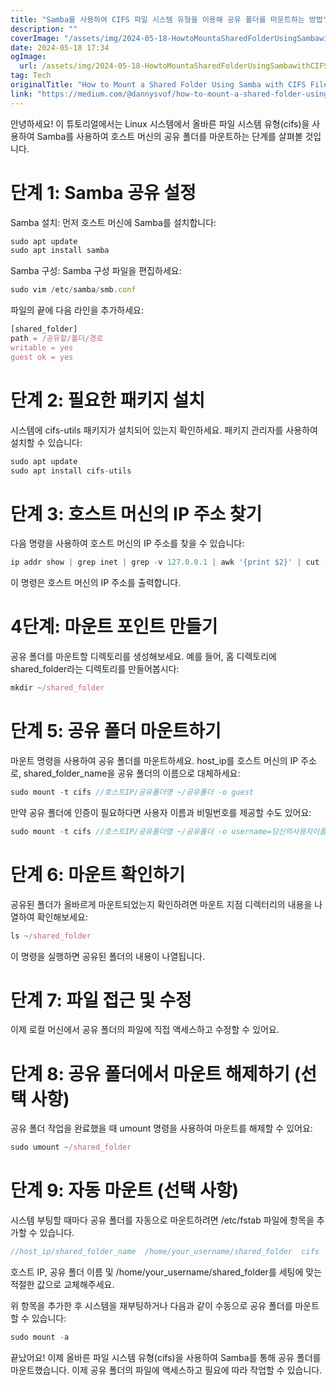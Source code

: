 ```yaml
---
title: "Samba를 사용하여 CIFS 파일 시스템 유형을 이용해 공유 폴더를 마운트하는 방법"
description: ""
coverImage: "/assets/img/2024-05-18-HowtoMountaSharedFolderUsingSambawithCIFSFilesystemType_0.png"
date: 2024-05-18 17:34
ogImage:
  url: /assets/img/2024-05-18-HowtoMountaSharedFolderUsingSambawithCIFSFilesystemType_0.png
tag: Tech
originalTitle: "How to Mount a Shared Folder Using Samba with CIFS Filesystem Type"
link: "https://medium.com/@dannysvof/how-to-mount-a-shared-folder-using-samba-with-cifs-filesystem-type-376ac603a004"
---
```


안녕하세요! 이 튜토리얼에서는 Linux 시스템에서 올바른 파일 시스템 유형(cifs)을 사용하여 Samba를 사용하여 호스트 머신의 공유 폴더를 마운트하는 단계를 살펴볼 것입니다.

# 단계 1: Samba 공유 설정

Samba 설치: 먼저 호스트 머신에 Samba를 설치합니다:

```js
sudo apt update
sudo apt install samba
```

<div class="content-ad"></div>

Samba 구성: Samba 구성 파일을 편집하세요:

```js
sudo vim /etc/samba/smb.conf
```

파일의 끝에 다음 라인을 추가하세요:

```js
[shared_folder]
path = /공유할/폴더/경로
writable = yes
guest ok = yes
```

<div class="content-ad"></div>

# 단계 2: 필요한 패키지 설치

시스템에 cifs-utils 패키지가 설치되어 있는지 확인하세요. 패키지 관리자를 사용하여 설치할 수 있습니다:

```js
sudo apt update
sudo apt install cifs-utils
```

# 단계 3: 호스트 머신의 IP 주소 찾기

<div class="content-ad"></div>

다음 명령을 사용하여 호스트 머신의 IP 주소를 찾을 수 있습니다:

```js
ip addr show | grep inet | grep -v 127.0.0.1 | awk '{print $2}' | cut -d'/' -f1
```

이 명령은 호스트 머신의 IP 주소를 출력합니다.

# 4단계: 마운트 포인트 만들기

<div class="content-ad"></div>

공유 폴더를 마운트할 디렉토리를 생성해보세요. 예를 들어, 홈 디렉토리에 shared_folder라는 디렉토리를 만들어봅시다:

```js
mkdir ~/shared_folder
```

# 단계 5: 공유 폴더 마운트하기

마운트 명령을 사용하여 공유 폴더를 마운트하세요. host_ip를 호스트 머신의 IP 주소로, shared_folder_name을 공유 폴더의 이름으로 대체하세요:

<div class="content-ad"></div>

```js
sudo mount -t cifs //호스트IP/공유폴더명 ~/공유폴더 -o guest
```

만약 공유 폴더에 인증이 필요하다면 사용자 이름과 비밀번호를 제공할 수도 있어요:

```js
sudo mount -t cifs //호스트IP/공유폴더명 ~/공유폴더 -o username=당신의사용자이름,password=당신의비밀번호
```

# 단계 6: 마운트 확인하기

<div class="content-ad"></div>

공유된 폴더가 올바르게 마운트되었는지 확인하려면 마운트 지점 디렉터리의 내용을 나열하여 확인해보세요:

```js
ls ~/shared_folder
```

이 명령을 실행하면 공유된 폴더의 내용이 나열됩니다.

# 단계 7: 파일 접근 및 수정

<div class="content-ad"></div>

이제 로컬 머신에서 공유 폴더의 파일에 직접 액세스하고 수정할 수 있어요.

# 단계 8: 공유 폴더에서 마운트 해제하기 (선택 사항)

공유 폴더 작업을 완료했을 때 umount 명령을 사용하여 마운트를 해제할 수 있어요:

```js
sudo umount ~/shared_folder
```

<div class="content-ad"></div>

# 단계 9: 자동 마운트 (선택 사항)

시스템 부팅할 때마다 공유 폴더를 자동으로 마운트하려면 /etc/fstab 파일에 항목을 추가할 수 있습니다.

```js
//host_ip/shared_folder_name  /home/your_username/shared_folder  cifs  guest  0  0
```

호스트 IP, 공유 폴더 이름 및 /home/your_username/shared_folder를 세팅에 맞는 적절한 값으로 교체해주세요.

<div class="content-ad"></div>

위 항목을 추가한 후 시스템을 재부팅하거나 다음과 같이 수동으로 공유 폴더를 마운트할 수 있습니다:

```js
sudo mount -a
```

끝났어요! 이제 올바른 파일 시스템 유형(cifs)을 사용하여 Samba를 통해 공유 폴더를 마운트했습니다. 이제 공유 폴더의 파일에 액세스하고 필요에 따라 작업할 수 있습니다.
